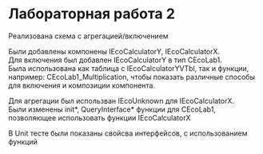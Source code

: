 # Лабораторная работа 2
Реализована схема с агрегацией/включением

Были добавлены компонены IEcoCalculatorY, IEcoCalculatorX. \
Для включения был добавлен IEcoCalculatorY в тип CEcoLab1. \
Была использована как таблица с IEcoCalculatorYVTbl, так и функции, например: CEcoLab1_Multiplication, чтобы показать различные способы для включения и композиции компонента.

Для агрегации был использван IEcoUnknown для IEcoCalculatorX. \
Были изменены init*, QueryInterface* функции для CEcoLab1, позволяющее использовать функции IEcoCalculatorX

В Unit тесте были показаны свойсва интерфейсов, с использованием функций
